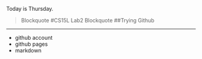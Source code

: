 Today is Thursday.
> Blockquote
#CS15L Lab2
> Blockquote
##Trying Github
---
* github account
* github pages
* markdown
